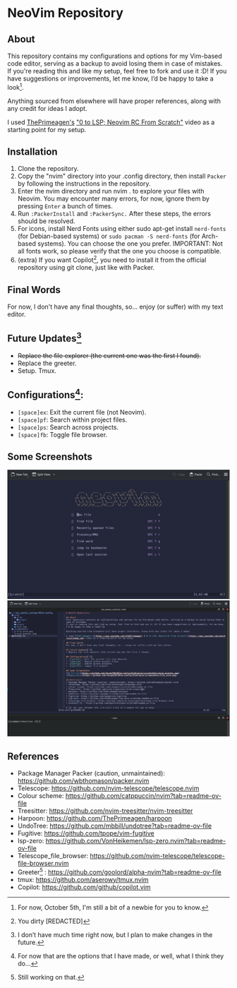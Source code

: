 # NeoVim Repository

## About
This repository contains my configurations and options for my Vim-based code editor, serving as a backup to avoid losing them in case of mistakes.  
If you're reading this and like my setup, feel free to fork and use it :D! If you have suggestions or improvements, let me know, I’d be happy to take a look[^1].

Anything sourced from elsewhere will have proper references, along with any credit for ideas I adopt.

I used [ThePrimeagen's](https://www.youtube.com/@ThePrimeagen) ["0 to LSP; Neovim RC From Scratch"](https://www.youtube.com/watch?v=w7i4amO_zaE) video as a starting point for my setup.

## Installation
1. Clone the repository.
2. Copy the "nvim" directory into your .config directory, then install ```Packer``` by following the instructions in the repository.
3. Enter the nvim directory and run nvim . to explore your files with Neovim. You may encounter many errors, for now, ignore them by pressing ```Enter``` a bunch of times. 
4. Run ```:PackerInstall``` and ```:PackerSync.``` After these steps, the errors should be resolved.
5. For icons, install Nerd Fonts using either sudo apt-get install ```nerd-fonts``` (for Debian-based systems) or ```sudo pacman -S nerd-fonts``` (for Arch-based systems). You can choose the one you prefer. IMPORTANT: Not all fonts work, so please verify that the one you choose is compatible.
6. (extra) If you want Copilot[^5], you need to install it from the official repository using git clone, just like with Packer.

## Final Words
For now, I don't have any final thoughts, so... enjoy (or suffer) with my text editor.

## Future Updates[^3]
* ~~Replace the file explorer (the current one was the first I found).~~
* Replace the greeter.
* Setup. Tmux.

## Configurations[^2]:
* `[space]ex`: Exit the current file (not Neovim).
* `[space]pf`: Search within project files.
* `[space]ps`: Search across projects.
* `[space]fb`: Toggle file browser.

## Some Screenshots
![Greetings](https://github.com/JorgeCSH/NVim-config/blob/main/screenshots/nvim_greeter.png)
![Repository](https://github.com/JorgeCSH/NVim-config/blob/main/screenshots/file_nvim.png)

## References
* Package Manager Packer (caution, unmaintained): https://github.com/wbthomason/packer.nvim 
* Telescope: https://github.com/nvim-telescope/telescope.nvim
* Colour scheme: https://github.com/catppuccin/nvim?tab=readme-ov-file
* Treesitter: https://github.com/nvim-treesitter/nvim-treesitter
* Harpoon: https://github.com/ThePrimeagen/harpoon
* UndoTree: https://github.com/mbbill/undotree?tab=readme-ov-file
* Fugitive: https://github.com/tpope/vim-fugitive
* lsp-zero: https://github.com/VonHeikemen/lsp-zero.nvim?tab=readme-ov-file
* Telescope_file_browser: https://github.com/nvim-telescope/telescope-file-browser.nvim
* Greeter[^4] : https://github.com/goolord/alpha-nvim?tab=readme-ov-file
* tmux: https://github.com/aserowy/tmux.nvim
* Copilot: https://github.com/github/copilot.vim

[^1]: For now, October 5th, I'm still a bit of a newbie for you to know.
[^2]: For now that are the options that I have made, or well, what I think they do...
[^3]: I don’t have much time right now, but I plan to make changes in the future.
[^4]: Still working on that.
[^5]: You dirty [REDACTED]


